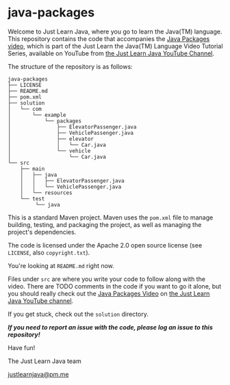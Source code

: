 # java-packages

Welcome to Just Learn Java, where you go to learn the Java(TM) language. 
This repository contains the code that accompanies the [Java Packages video](https://youtu.be/gBDKmAIgdHc), 
which is part of the Just Learn the Java(TM) Language Video Tutorial Series, 
available on YouTube from 
[the Just Learn Java YouTube Channel](https://www.youtube.com/channel/UC6YU5vihI_jn2H-iRW1Xc3g/).

The structure of the repository is as follows:

```
java-packages
├── LICENSE
├── README.md
├── pom.xml
├── solution
│   └── com
│       └── example
│           └── packages
│               ├── ElevatorPassenger.java
│               ├── VehiclePassenger.java
│               ├── elevator
│               │   └── Car.java
│               └── vehicle
│                   └── Car.java
└── src
    ├── main
    │   ├── java
    │   │   ├── ElevatorPassenger.java
    │   │   └── VehiclePassenger.java
    │   └── resources
    └── test
         └── java
```

This is a standard Maven project. Maven uses the `pom.xml` file to manage building,
testing, and packaging the project, as well as managing the project's dependencies. 

The code is licensed under the Apache 2.0 open source license (see `LICENSE`, also `copyright.txt`).

You're looking at `README.md` right now.

Files under `src` are where you write your code to follow along with the video.
There are TODO comments in the code if you want to go it alone, but you should
really check out the [Java Packages Video](https://youtu.be/gBDKmAIgdHc) on [the Just Learn Java YouTube
channel](https://www.youtube.com/channel/UC6YU5vihI_jn2H-iRW1Xc3g/). 

If you get stuck, check out the `solution` directory.

***If you need to report an issue with the code, please log an issue to this repository!***

Have fun!

The Just Learn Java team

justlearnjava@pm.me
